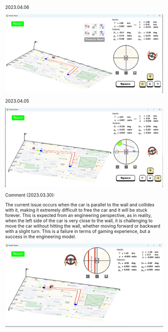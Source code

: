 2023.04.06

![](Figures/logs/2023_04_06_1.png)

2023.04.05

![](Figures/logs/2023_04_05_2.png)

Comment (2023.03.30):

The current issue occurs when the car is parallel to the wall and collides with it, making it extremely difficult to free the car and it will be stuck forever. This is expected from an engineering perspective, as in reality, when the left side of the car is very close to the wall, it is challenging to move the car without hitting the wall, whether moving forward or backward with a slight turn. This is a failure in terms of gaming experience, but a success in the engineering model.

![](Figures/logs/2023_03_30_3_trouble.png)